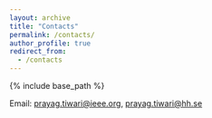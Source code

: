 ```yaml
---
layout: archive
title: "Contacts"
permalink: /contacts/
author_profile: true
redirect_from:
  - /contacts
---
```


{% include base_path %}


Email: prayag.tiwari@ieee.org, prayag.tiwari@hh.se


